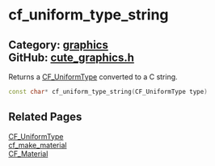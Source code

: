 [](../header.md ':include')

# cf_uniform_type_string

Category: [graphics](https://github.com/RandyGaul/cute_framework/blob/master/docs/api_reference?id=graphics)  
GitHub: [cute_graphics.h](https://github.com/RandyGaul/cute_framework/blob/master/include/cute_graphics.h)  
---

Returns a [CF_UniformType](https://github.com/RandyGaul/cute_framework/blob/master/docs/graphics/cf_uniformtype.md) converted to a C string.

```cpp
const char* cf_uniform_type_string(CF_UniformType type)
```

## Related Pages

[CF_UniformType](https://github.com/RandyGaul/cute_framework/blob/master/docs/graphics/cf_uniformtype.md)  
[cf_make_material](https://github.com/RandyGaul/cute_framework/blob/master/docs/graphics/cf_make_material.md)  
[CF_Material](https://github.com/RandyGaul/cute_framework/blob/master/docs/graphics/cf_material.md)  
